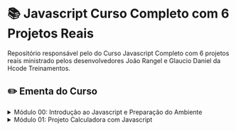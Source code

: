 # :books: Javascript Curso Completo com 6 Projetos Reais 

Repositório responsável pelo do Curso Javascript Completo com 6 projetos reais ministrado pelos desenvolvedores João Rangel e Glaucio Daniel da Hcode Treinamentos.

## :pencil2: Ementa do Curso

<details>
<summary>Módulo 00: Introdução ao Javascript e Preparação do Ambiente</summary>
<p>

* Bem vindo ao Curso completo  de Javascript

*   Conheça a plataforma Udemy e Certificado
* Configurando ambiente (Git, Visual Studio Code e Chrome Developer Tools)
* Teste 1: Configurando o Ambiente, Instalando o Git
* Introdução ao Javascript - Básico I
* Teste 2: Javascript - Básico I
* Introdução ao Javascript - Básico II
* Teste 3: Javascript - Básico II
</p>
</details>

<details>
<summary>Módulo 01: Projeto Calculadora com Javascript</summary>
<p>
[Calculator](https://github.com/ocarlosbarros/calculator)
</p>
</details>


